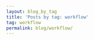 ```yaml
---
layout: blog_by_tag
title: 'Posts by tag: workflow'
tag: workflow
permalink: blog/workflow/
---
```

